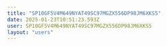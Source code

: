 ```yaml
---
title: "SP10GF5V4M649NYAT49SC97MGZX556DP98JM6XKS5"
date: 2025-01-23T10:51:23.593Z
user: SP10GF5V4M649NYAT49SC97MGZX556DP98JM6XKS5
layout: "users"
---
```

    